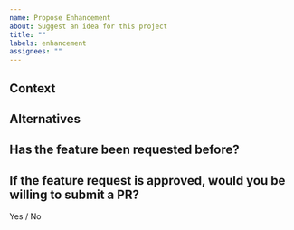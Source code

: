 ```yaml
---
name: Propose Enhancement
about: Suggest an idea for this project
title: ""
labels: enhancement
assignees: ""
---
```


## Context

<!-- What are you trying to do and how would you want to do it differently? Is it something you currently you cannot do? Is this related to an issue/problem? -->

## Alternatives

<!-- Can you achieve the same result doing it in an alternative way? Is the alternative considerable? -->

## Has the feature been requested before?

<!-- If so, please provide a link to the issue-->

## If the feature request is approved, would you be willing to submit a PR?

<!-- Help can be provided if you need assistance submitting a PR. Either is fine -->
<!-- Markdown template for Yes: Yes / ~~No~~ -->
<!-- Markdown template for No: ~~Yes~~ / No -->

Yes / No
